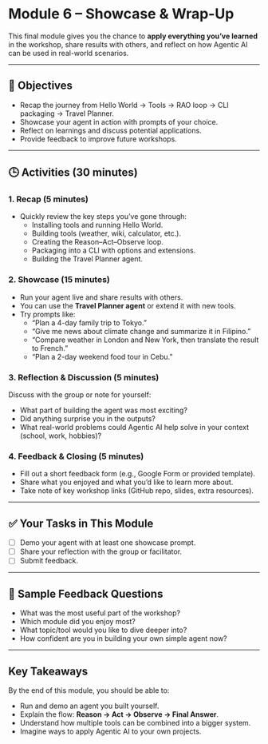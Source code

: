 # Module 6 – Showcase & Wrap-Up

This final module gives you the chance to **apply everything you’ve learned** in the workshop, 
share results with others, and reflect on how Agentic AI can be used in real-world scenarios.

---

## 🎯 Objectives
- Recap the journey from Hello World → Tools → RAO loop → CLI packaging → Travel Planner.  
- Showcase your agent in action with prompts of your choice.  
- Reflect on learnings and discuss potential applications.  
- Provide feedback to improve future workshops.  

---

## 🕒 Activities (30 minutes)

### 1. Recap (5 minutes)
- Quickly review the key steps you’ve gone through:
  - Installing tools and running Hello World.  
  - Building tools (weather, wiki, calculator, etc.).  
  - Creating the Reason–Act–Observe loop.  
  - Packaging into a CLI with options and extensions.  
  - Building the Travel Planner agent.  

### 2. Showcase (15 minutes)
- Run your agent live and share results with others.  
- You can use the **Travel Planner agent** or extend it with new tools.  
- Try prompts like:
  - “Plan a 4-day family trip to Tokyo.”  
  - “Give me news about climate change and summarize it in Filipino.”  
  - “Compare weather in London and New York, then translate the result to French.”  
  - “Plan a 2-day weekend food tour in Cebu.”  

### 3. Reflection & Discussion (5 minutes)
Discuss with the group or note for yourself:
- What part of building the agent was most exciting?  
- Did anything surprise you in the outputs?  
- What real-world problems could Agentic AI help solve in your context (school, work, hobbies)?  

### 4. Feedback & Closing (5 minutes)
- Fill out a short feedback form (e.g., Google Form or provided template).  
- Share what you enjoyed and what you’d like to learn more about.  
- Take note of key workshop links (GitHub repo, slides, extra resources).  

---

## ✅ Your Tasks in This Module
- [ ] Demo your agent with at least one showcase prompt.  
- [ ] Share your reflection with the group or facilitator.  
- [ ] Submit feedback.  

---

## 📝 Sample Feedback Questions
- What was the most useful part of the workshop?  
- Which module did you enjoy most?  
- What topic/tool would you like to dive deeper into?  
- How confident are you in building your own simple agent now?  

---

## Key Takeaways
By the end of this module, you should be able to:
- Run and demo an agent you built yourself.  
- Explain the flow: **Reason → Act → Observe → Final Answer**.  
- Understand how multiple tools can be combined into a bigger system.  
- Imagine ways to apply Agentic AI to your own projects.  
